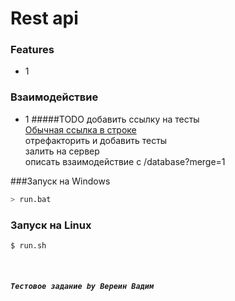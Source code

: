 # Rest api

### Features
- 1
### Взаимодействие
- 1
#####TODO
добавить ссылку на тесты  
[Обычная ссылка в строке](https://www.google.com)  
отрефакторить и добавить тесты  
залить на сервер  
описать взаимодействие с /database?merge=1


###Запуск на Windows
```sh
> run.bat
```
### Запуск на Linux
```sh
$ run.sh
```
<br>

##### `Тестовое задание by Вереин Вадим`
